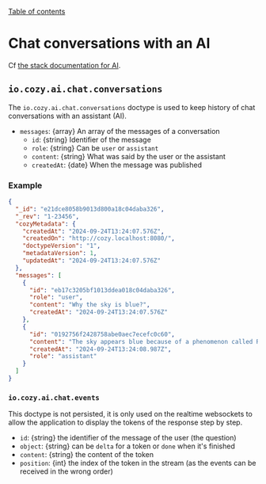 [Table of contents](README.md#table-of-contents)

# Chat conversations with an AI

Cf [the stack documentation for AI](https://docs.cozy.io/en/cozy-stack/ai/).

## `io.cozy.ai.chat.conversations`

The `io.cozy.ai.chat.conversations` doctype is used to keep history of chat
conversations with an assistant (AI).

- `messages`: {array} An array of the messages of a conversation
  - `id`: {string} Identifier of the message
  - `role`: {string} Can be `user` or `assistant`
  - `content`: {string} What was said by the user or the assistant
  - `createdAt`: {date} When the message was published

### Example


```json
{
  "_id": "e21dce8058b9013d800a18c04daba326",
  "_rev": "1-23456",
  "cozyMetadata": {
    "createdAt": "2024-09-24T13:24:07.576Z",
    "createdOn": "http://cozy.localhost:8080/",
    "doctypeVersion": "1",
    "metadataVersion": 1,
    "updatedAt": "2024-09-24T13:24:07.576Z"
  },
  "messages": [
    {
      "id": "eb17c3205bf1013ddea018c04daba326",
      "role": "user",
      "content": "Why the sky is blue?",
      "createdAt": "2024-09-24T13:24:07.576Z"
    },
    {
      "id": "0192756f2428758abe0aec7ecefc0c60",
      "content": "The sky appears blue because of a phenomenon called Rayleigh scattering.",
      "createdAt": "2024-09-24T13:24:08.987Z",
      "role": "assistant"
    }
  ]
}
```

### `io.cozy.ai.chat.events`

This doctype is not persisted, it is only used on the realtime websockets to
allow the application to display the tokens of the response step by step.

- `id`: {string} the identifier of the message of the user (the question)
- `object`: {string} can be `delta` for a token or `done` when it's finished
- `content`: {string} the content of the token
- `position`: {int} the index of the token in the stream (as the events can be received in the wrong order)
